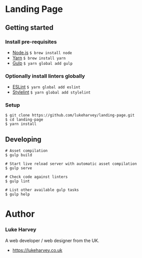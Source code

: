 Landing Page
===

## Getting started

### Install pre-requisites

- [Node.js](https://nodejs.org/) `$ brew install node`
- [Yarn](https://yarnpkg.com/) `$ brew install yarn`
- [Gulp](http://gulpjs.com/) `$ yarn global add gulp`

### Optionally install linters globally
- [ESLint](http://eslint.org/) `$ yarn global add eslint`
- [Stylelint](https://stylelint.io/) `$ yarn global add stylelint`

### Setup
```
$ git clone https://github.com/lukeharvey/landing-page.git
$ cd landing-page
$ yarn install
```

## Developing
```
# Asset compilation
$ gulp build

# Start live reload server with automatic asset compilation
$ gulp serve

# Check code against linters
$ gulp lint

# List other available gulp tasks
$ gulp help
```

# Author

### Luke Harvey

A web developer / web designer from the UK.

- <https://lukeharvey.co.uk>
